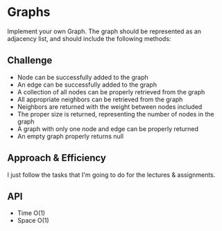 # Graphs
Implement your own Graph. The graph should be represented as an adjacency list, and should include the following methods:

## Challenge
* Node can be successfully added to the graph
* An edge can be successfully added to the graph
* A collection of all nodes can be properly retrieved from the graph
* All appropriate neighbors can be retrieved from the graph
* Neighbors are returned with the weight between nodes included
* The proper size is returned, representing the number of nodes in the graph
* A graph with only one node and edge can be properly returned
* An empty graph properly returns null

## Approach & Efficiency
I just follow the tasks that I'm going to do for the lectures & assignments.

## API
* Time O(1)
* Space O(1)